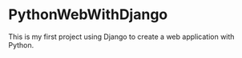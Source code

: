 # PythonWebWithDjango
This is my first project using Django to create a web application with Python.
